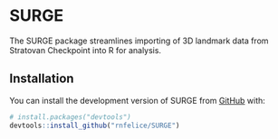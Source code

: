 
<!-- README.md is generated from README.Rmd. Please edit that file -->

# SURGE

<!-- badges: start -->

<!-- badges: end -->

The SURGE package streamlines importing of 3D landmark data from
Stratovan Checkpoint into R for analysis.

## Installation

You can install the development version of SURGE from
[GitHub](https://github.com/) with:

``` r
# install.packages("devtools")
devtools::install_github("rnfelice/SURGE")
```
